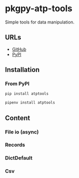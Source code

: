 # pkgpy-atp-tools

Simple tools for data manipulation.

## URLs

- [GitHub](https://github.com/atp-things/pkgpy-atp-tools)
- [PyPI](https://pypi.org/project/atptools/)

## Installation

### From PyPI

```bash
pip install atptools
```

```bash
pipenv install atptools
```

## Content

### File io (async)

### Records

### DictDefault

### Csv
